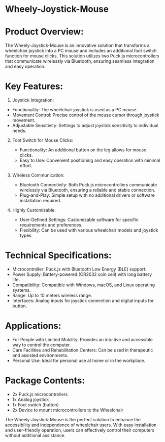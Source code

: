 # Wheely-Joystick-Mouse

# Product Overview:
The Wheely-Joystick-Mouse is an innovative solution that transforms a wheelchair joystick into a PC mouse and includes an additional foot switch function for mouse clicks. This solution utilizes two Puck.js microcontrollers that communicate wirelessly via Bluetooth, ensuring seamless integration and easy operation.

# Key Features:

1.  Joystick Integration:
   - Functionality: The wheelchair joystick is used as a PC mouse.
   - Movement Control: Precise control of the mouse cursor through joystick movement.
   - Adjustable Sensitivity: Settings to adjust joystick sensitivity to individual needs.

2. Foot Switch for Mouse Clicks:
   - Functionality: An additional button on the leg allows for mouse clicks.
   - Easy to Use: Convenient positioning and easy operation with minimal effort.

3. Wireless Communication:
   - Bluetooth Connectivity: Both Puck.js microcontrollers communicate wirelessly via Bluetooth, ensuring a reliable and stable connection.
   - Plug-and-Play: Simple setup with no additional drivers or software installation required.

4. Highly Customizable:
   - User-Defined Settings: Customizable software for specific requirements and preferences.
   - Flexibility: Can be used with various wheelchair models and joystick types.

# Technical Specifications:
- Microcontroller: Puck.js with Bluetooth Low Energy (BLE) support.
- Power Supply: Battery-powered (CR2032 coin cell) with long battery life.
- Compatibility: Compatible with Windows, macOS, and Linux operating systems.
- Range: Up to 10 meters wireless range.
- Interfaces: Analog inputs for joystick connection and digital inputs for button.

# Applications:
- For People with Limited Mobility: Provides an intuitive and accessible way to control the computer.
- Care Facilities and Rehabilitation Centers: Can be used in therapeutic and assisted environments.
- Personal Use: Ideal for personal use at home or in the workplace.

# Package Contents:
- 2x Puck.js microcontrollers
- 1x Analog joystick
- 1x Foot switch (button)
- 2x Device to mount microcontrollers to the Wheelchair


The Wheely-Joystick-Mouse is the perfect solution to enhance the accessibility and independence of wheelchair users. With easy installation and user-friendly operation, users can effectively control their computers without additional assistance.
